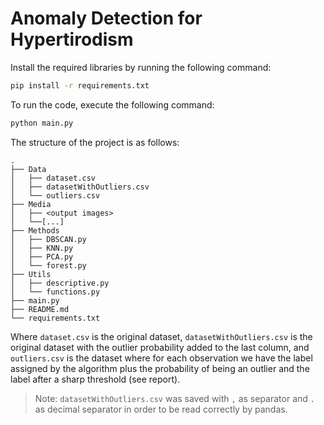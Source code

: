 # Anomaly Detection for Hypertirodism

Install the required libraries by running the following command:

```bash
pip install -r requirements.txt
```

To run the code, execute the following command:

```bash
python main.py
```
The structure of the project is as follows:
```
.
├── Data
│   ├── dataset.csv
│   ├── datasetWithOutliers.csv
│   └── outliers.csv
├── Media
│   ├── <output images>
│   └──[...]
├── Methods
│   ├── DBSCAN.py
│   ├── KNN.py
│   ├── PCA.py
│   └── forest.py
├── Utils
│   ├── descriptive.py
│   └── functions.py
├── main.py
├── README.md
└── requirements.txt
```
Where `dataset.csv` is the original dataset, `datasetWithOutliers.csv` is the original dataset with the outlier probability added to the last column, and `outliers.csv` is the dataset where for each observation we have the label assigned by the algorithm plus the probability of being an outlier and the label after a sharp threshold (see report).
> Note: `datasetWithOutliers.csv` was saved with `,` as separator and `.` as decimal separator in order to be read correctly by pandas.
